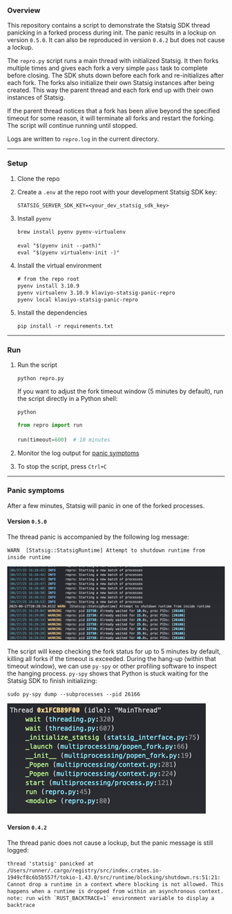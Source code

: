 ### Overview
This repository contains a script to demonstrate the Statsig SDK thread panicking in a forked process during init. 
The panic results in a lockup on version `0.5.0`. It can also be reproduced in version `0.4.2` but does not 
cause a lockup. 

The `repro.py` script runs a main thread with initialized Statsig. It then forks multiple times and gives each fork 
a very simple `pass` task to complete before closing. The SDK shuts down before each fork and re-initializes after 
each fork. The forks also initialize their own Statsig instances after being created. This way the parent thread and 
each fork end up with their own instances of Statsig. 

If the parent thread notices that a fork has been alive beyond the specified timeout for some reason, it will terminate 
all forks and restart the forking. The script will continue running until stopped. 

Logs are written to `repro.log` in the current directory.

---

### Setup

1. Clone the repo 

2. Create a `.env` at the repo root with your development Statsig SDK key:

   ```env
   STATSIG_SERVER_SDK_KEY=<your_dev_statsig_sdk_key>
   ```

3. Install `pyenv`

    ```shell
    brew install pyenv pyenv-virtualenv
    
    eval "$(pyenv init --path)"
    eval "$(pyenv virtualenv-init -)"
    ```

4. Install the virtual environment

    ```shell
    # from the repo root
    pyenv install 3.10.9
    pyenv virtualenv 3.10.9 klaviyo-statsig-panic-repro
    pyenv local klaviyo-statsig-panic-repro
    ```

5. Install the dependencies

    ```shell
    pip install -r requirements.txt
    ```

---

### Run

1. Run the script

    ```shell
    python repro.py
    ```
   
    If you want to adjust the fork timeout window (5 minutes by default), run the script directly in a Python shell:

    ```shell
    python
    ```
   
    ```python
    from repro import run
   
    run(timeout=600)  # 10 minutes
    ```

2. Monitor the log output for [panic symptoms](#panic-symptoms)

3. To stop the script, press `Ctrl+C`

---

### Panic symptoms
After a few minutes, Statsig will panic in one of the forked processes. 


#### Version `0.5.0`
The thread panic is accompanied by the following log message:

```
WARN  [Statsig::StatsigRuntime] Attempt to shutdown runtime from inside runtime
```

![lockup_in_logs.png](images/lockup_in_logs.png)

The script will keep checking the fork status for up to 5 minutes by default, killing all forks if the timeout is 
exceeded. During the hang-up (within that timeout window), we can use `py-spy` or other profiling software to inspect 
the hanging process. `py-spy` shows that Python is stuck waiting for the Statsig SDK to finish initializing:

```shell
sudo py-spy dump --subprocesses --pid 26166
```

![py_spy_trace.png](images/py_spy_trace.png)

#### Version `0.4.2`
The thread panic does not cause a lockup, but the panic message is still logged:

```
thread 'statsig' panicked at /Users/runner/.cargo/registry/src/index.crates.io-1949cf8c6b5b557f/tokio-1.43.0/src/runtime/blocking/shutdown.rs:51:21:
Cannot drop a runtime in a context where blocking is not allowed. This happens when a runtime is dropped from within an asynchronous context.
note: run with `RUST_BACKTRACE=1` environment variable to display a backtrace
```
